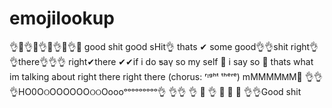 # emojilookup
👌👀👌👀👌👀👌👀👌👀 good shit go౦ԁ sHit👌 thats ✔ some good👌👌shit right👌👌there👌👌👌 right✔there ✔✔if i do ƽaү so my self 💯 i say so 💯 thats what im talking about right there right there (chorus: ʳᶦᵍʰᵗ ᵗʰᵉʳᵉ) mMMMMᎷМ💯 👌👌 👌НO0ОଠOOOOOОଠଠOoooᵒᵒᵒᵒᵒᵒᵒᵒᵒ👌 👌👌 👌 💯 👌 👀 👀 👀 👌👌Good shit
